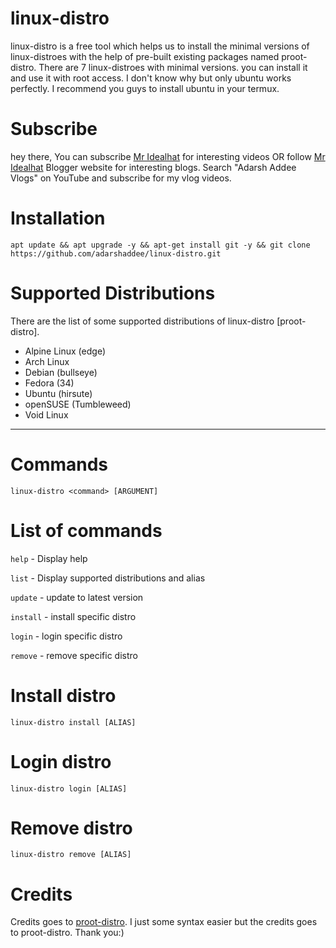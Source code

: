 # linux-distro
linux-distro is a free tool which helps us to install the minimal versions of linux-distroes with the help of pre-built existing packages named proot-distro. There are 7 linux-distroes with minimal versions. you can install it and use it with root access. I don't know why but only ubuntu works perfectly. I recommend you guys to install ubuntu in your termux. 

# Subscribe
hey there, You can subscribe <a href="https://youtube.com/c/mridealhat">Mr Idealhat</a> for interesting videos OR follow <a href="https://mr-idealhat.blogspot.com">Mr Idealhat</a> Blogger website for interesting blogs. Search "Adarsh Addee Vlogs" on YouTube and subscribe for my vlog videos. 

# Installation
```
apt update && apt upgrade -y && apt-get install git -y && git clone https://github.com/adarshaddee/linux-distro.git
```

# Supported Distributions
There are the list of some supported distributions of linux-distro [proot-distro].
* Alpine Linux (edge)
* Arch Linux
* Debian (bullseye)
* Fedora (34)
* Ubuntu (hirsute)
* openSUSE (Tumbleweed)
* Void Linux 

***

# Commands
```
linux-distro <command> [ARGUMENT]
```

# List of commands
`` help `` - Display help

`` list `` - Display supported distributions and alias

`` update `` - update to latest version 

`` install `` - install specific distro

`` login `` - login specific distro

`` remove `` - remove specific distro

# Install distro
``` linux-distro install [ALIAS] ```

# Login distro
``` linux-distro login [ALIAS] ```

# Remove distro
``` linux-distro remove [ALIAS] ```



# Credits
Credits goes to <a href="https://github.com/termux/proot-distro">proot-distro</a>. I just some syntax easier but the credits goes to proot-distro. Thank you:)

